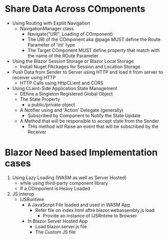 # Share Data Across COmponents

- Using Routing with Expliit Navigation
	- NavigationManager class
		- Navigate("URI", Loading of COmponent)
		- The URI of the COmponent aka @page MUST define the Route Parameter of 'int' type
		- The Target COmponent MUST define property that match with the name of the ROute Parameter
- Using the Blazor Session Storage or Blazor Local Storage
	- Install Nuget PAckages for Session and Location Storage 
- Push Data from Sender to Server using HTTP and load it from server to receiver using HTTP
	- HTTP Calls using HttpCLient and CORS
- Using CLient-Side Application State Management
	- DEfine a Singleton Registered Global Object
	- The State Property
		- a public/private object
	- A Notifier using and 'Action' Delegate (generally) 
		- Subscribed by Component to Notify the State Update
	- A Method that will be responsible to accept state from the Sender
		- THis method will Raise an event that will be subscribed by the Receiver 


# Blazor Need based Implementation cases
1. Using Lazy Loading (WASM as well as Server Hosted)
	- while using third-party component library
	- If a COmponent is Heavy Loaded
2. JS Interop
	- IJSRuntime
		- A JavaScript File loaded and used in WASM App
			- Refer file on index.html aftre blazor.webassembly.js load
				- Provide an instance of IJSRntime to Browser 
		- In Blazor Server Hosted App
			- Load  blazor.server.js file
			- The Custom JS file 



